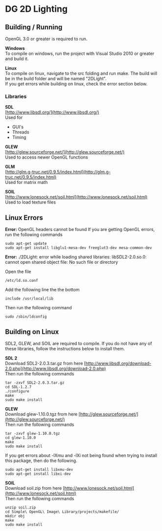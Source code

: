 DG 2D Lighting 
==============

Building / Running
--------

OpenGL 3.0 or greater is required to run.   

**Windows**  
To compile on windows, run the project with Visual Studio 2010 or greater and build it.  

**Linux**  
To compile on linux, navigate to the src folding and run make. The build will be in the build folder and will be named "2DLight".  
If you get errors while building on linux, check the error section below. 

### Libraries

**SDL**  
[http://www.libsdl.org/](http://www.libsdl.org/)  
Used for 
- GUI's   
- Threads  
- Timing  

**GLEW**   
[http://glew.sourceforge.net/](http://glew.sourceforge.net/)  
Used to access newer OpenGL functions
 
**GLM**  
[http://glm.g-truc.net/0.9.5/index.html](http://glm.g-truc.net/0.9.5/index.html)  
Used for matrix math

**SOIL**  
[http://www.lonesock.net/soil.html](http://www.lonesock.net/soil.html)  
Used to load texture files 

Linux Errors
------------------------

**Error:** OpenGL headers cannot be found 
If you are getting OpenGL errors, run the following commands  

    sudo apt-get update  
    sudo apt-get install libglu1-mesa-dev freeglut3-dev mesa-common-dev  


**Error:** ./2DLight: error while loading shared libraries: libSDL2-2.0.so.0: cannot open shared object file: No such file or directory

Open the file 

    /etc/ld.so.conf  

Add the following line the the bottom  

    include /usr/local/lib

Then run the following command  

    sudo /sbin/ldconfig

Building on Linux
-----------------

SDL2, GLEW, and SOIL are required to compile. If you do not have any of these libraries, follow the instructions below to install them.  

**SDL 2**  
Download SDL2-2.0.3.tar.gz from here [http://www.libsdl.org/download-2.0.php](http://www.libsdl.org/download-2.0.php)  
Then run the following commands   

    tar -zxvf SDL2-2.0.3.tar.gz
    cd SDL-1.2.7
    ./configure
    make
    sudo make install


**GLEW**  
Download glew-1.10.0.tgz from here [http://glew.sourceforge.net/](http://glew.sourceforge.net/)  
Then run the following commands  

    tar -zxvf glew-1.10.0.tgz
    cd glew-1.10.0
    make
    sudo make install

If you get errors about -lXmu and -lXi not being found when trying to install this package, then do the following.  

    sudo apt-get install libxmu-dev
    sudo apt-get install libxi-dev


**SOIL**  
Download soil.zip from here [http://www.lonesock.net/soil.html](http://www.lonesock.net/soil.html)  
Then run the following commands  

    unzip soil.zip
    cd Simple\ OpenGL\ Image\ Library/projects/makefile/
    mkdir obj
    make 
    sudo make install


